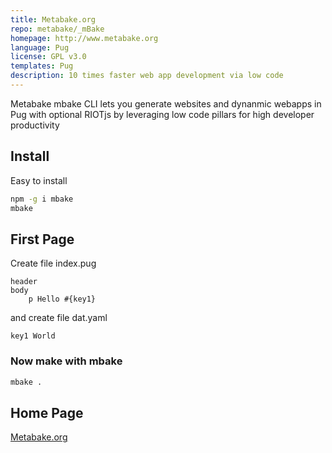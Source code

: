 ```yaml
---
title: Metabake.org
repo: metabake/_mBake
homepage: http://www.metabake.org
language: Pug
license: GPL v3.0
templates: Pug
description: 10 times faster web app development via low code
---
```


Metabake mbake CLI lets you generate websites and dynanmic webapps in Pug with optional RIOTjs by leveraging low code pillars for high developer productivity

## Install

Easy to install

```sh
npm -g i mbake
mbake
```

## First Page

Create file index.pug
```
header
body
    p Hello #{key1}
```
and create file dat.yaml
```
key1 World
```

### Now make with mbake

```sh
mbake .
```

## Home Page

[Metabake.org](http://www.metabake.org)
